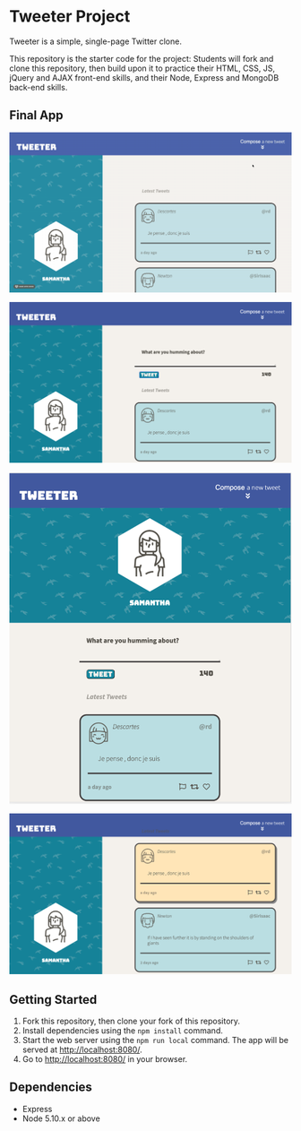 # Tweeter Project

Tweeter is a simple, single-page Twitter clone.

This repository is the starter code for the project: Students will fork and clone this repository, then build upon it to practice their HTML, CSS, JS, jQuery and AJAX front-end skills, and their Node, Express and MongoDB back-end skills.

## Final App

![Gif demonstratiing some of the features](https://github.com/Matduro/tweeter/blob/master/demo/tweeterAppGif.gif)

![main page](https://github.com/Matduro/tweeter/blob/master/demo/Screen%20Shot%202021-03-25%20at%207.55.29%20PM.png)

![compressed view](https://github.com/Matduro/tweeter/blob/master/demo/Screen%20Shot%202021-03-25%20at%207.57.02%20PM.png)

![tweet highlight on over](https://github.com/Matduro/tweeter/blob/master/demo/Screen%20Shot%202021-03-25%20at%207.56.11%20PM.png)

## Getting Started

1. Fork this repository, then clone your fork of this repository.
2. Install dependencies using the `npm install` command.
3. Start the web server using the `npm run local` command. The app will be served at <http://localhost:8080/>.
4. Go to <http://localhost:8080/> in your browser.

## Dependencies

- Express
- Node 5.10.x or above
